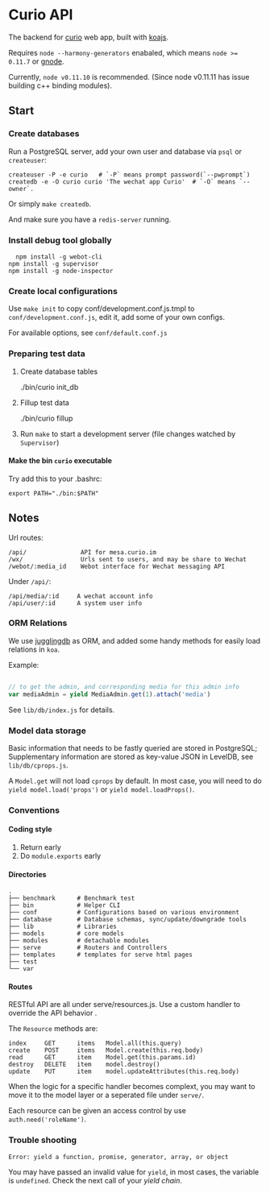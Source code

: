 # Curio API

The backend for [curio](http://github.com/CuriousityChina/curio) web app, built with [koajs](http://koajs.com/).

Requires `node --harmony-generators` enabaled, which means `node >= 0.11.7` or [gnode](https://github.com/TooTallNate/gnode).

Currently, `node v0.11.10` is recommended. (Since node v0.11.11 has issue building c++ binding modules).

## Start

### Create databases

Run a PostgreSQL server, add your own user and database via `psql` or `createuser`:

    createuser -P -e curio   # `-P` means prompt password(`--pwprompt`)
    createdb -e -O curio curio 'The wechat app Curio'  # `-O` means `--owner`.


Or simply `make createdb`.

And make sure you have a `redis-server` running.

### Install debug tool globally

	  npm install -g webot-cli
    npm install -g supervisor
    npm install -g node-inspector


### Create local configurations

Use `make init` to copy conf/development.conf.js.tmpl to `conf/development.conf.js`, edit it, add some of your own configs.

For available options, see `conf/default.conf.js`


### Preparing test data

1. Create database tables

    ./bin/curio init_db

2. Fillup test data

    ./bin/curio fillup

3. Run `make` to start a development server (file changes watched by `Supervisor`)


#### Make the bin `curio` executable

Try add this to your .bashrc:

    export PATH="./bin:$PATH"


## Notes

Url routes:

    /api/               API for mesa.curio.im
    /wx/                Urls sent to users, and may be share to Wechat
    /webot/:media_id    Webot interface for Wechat messaging API


Under `/api/`:

    /api/media/:id     A wechat account info
    /api/user/:id      A system user info


### ORM Relations

We use [jugglingdb](https://github.com/1602/jugglingdb) as ORM, and added some handy methods for
easily load relations in `koa`.

Example:

```javascript

// to get the admin, and corresponding media for this admin info
var mediaAdmin = yield MediaAdmin.get(1).attach('media')

```

See `lib/db/index.js` for details.


### Model data storage

Basic information that needs to be fastly queried are stored in PostgreSQL; Supplementary information
are stored as key-value JSON in LevelDB, see `lib/db/cprops.js`.

A `Model.get` will not load `cprops` by default. In most case, you will need to do `yield model.load('props')` or `yield model.loadProps()`.


### Conventions

#### Coding style

1. Return early
2. Do `module.exports` early

#### Directories

```
.
├── benchmark      # Benchmark test
├── bin            # Helper CLI
├── conf           # Configurations based on various environment
├── database       # Database schemas, sync/update/downgrade tools
├── lib            # Libraries
├── models         # core models
├── modules        # detachable modules
├── serve          # Routers and Controllers
├── templates      # templates for serve html pages
├── test
└── var
```


#### Routes

RESTful API are all under serve/resources.js.
Use a custom handler to override the API behavior .

The `Resource` methods are:

    index     GET      items   Model.all(this.query)
    create    POST     items   Model.create(this.req.body)
    read      GET      item    Model.get(this.params.id)
    destroy   DELETE   item    model.destroy()
    update    PUT      item    model.updateAttributes(this.req.body)


When the logic for a specific handler becomes complext, you may want to move it to
the model layer or a seperated file under `serve/`.

Each resource can be given an access control by use `auth.need('roleName')`.


### Trouble shooting

```
Error: yield a function, promise, generator, array, or object
```

You may have passed an invalid value for `yield`, in most cases, the variable is `undefined`.
Check the next call of your _yield chain_.


